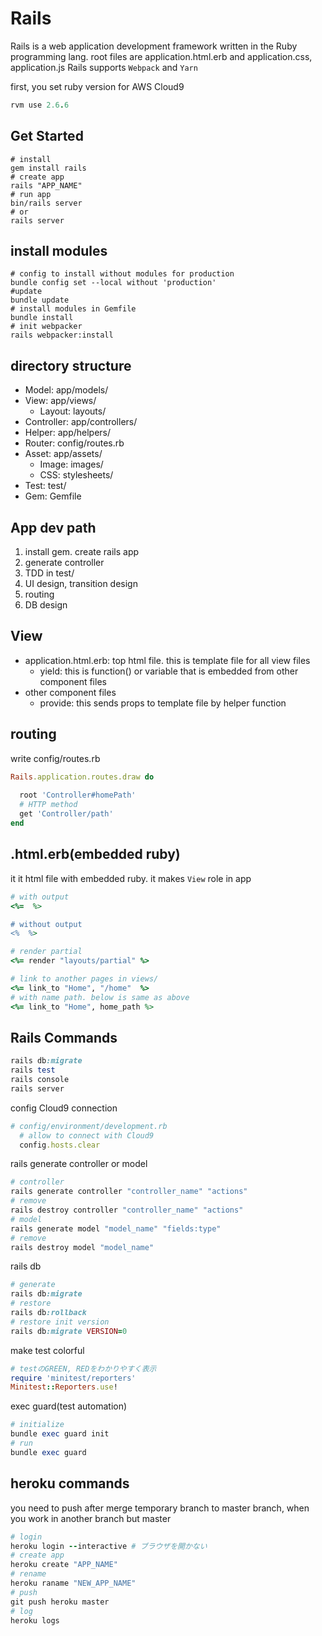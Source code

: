 
# Rails

Rails is a web application development framework written in the Ruby programming lang.
root files are application.html.erb and application.css, application.js
Rails supports `Webpack` and `Yarn`

first, you set ruby version for AWS Cloud9
```ruby
rvm use 2.6.6
```

## Get Started

```shell
# install
gem install rails
# create app
rails "APP_NAME"
# run app
bin/rails server
# or
rails server
```

## install modules

```shell
# config to install without modules for production
bundle config set --local without 'production'
#update
bundle update
# install modules in Gemfile
bundle install
# init webpacker
rails webpacker:install
```


## directory structure

- Model: app/models/
- View: app/views/
  - Layout: layouts/
- Controller: app/controllers/
- Helper: app/helpers/
- Router: config/routes.rb
- Asset: app/assets/
  - Image: images/
  - CSS: stylesheets/
- Test: test/
- Gem: Gemfile


## App dev path

1. install gem. create rails app
2. generate controller
3. TDD in test/
4. UI design, transition design
5. routing
6. DB design

## View

- application.html.erb: top html file. this is template file for all view files
  - yield: this is function() or variable that is embedded from other component files
- other component files
  - provide: this sends props to template file by helper function


## routing

write config/routes.rb

```ruby
Rails.application.routes.draw do
  
  root 'Controller#homePath'
  # HTTP method
  get 'Controller/path'
end
```


## .html.erb(embedded ruby)

it it html file with embedded ruby. it makes `View` role in app

```ruby
# with output
<%=  %>

# without output
<%  %>

# render partial
<%= render "layouts/partial" %>

# link to another pages in views/
<%= link_to "Home", "/home"  %>
# with name path. below is same as above
<%= link_to "Home", home_path %>
```


## Rails Commands

```ruby
rails db:migrate
rails test
rails console
rails server
```

config Cloud9 connection
```ruby
# config/environment/development.rb
  # allow to connect with Cloud9
  config.hosts.clear
```

rails generate controller or model
```ruby
# controller
rails generate controller "controller_name" "actions"
# remove
rails destroy controller "controller_name" "actions"
# model
rails generate model "model_name" "fields:type"
# remove
rails destroy model "model_name"
```

rails db
```ruby
# generate
rails db:migrate
# restore
rails db:rollback
# restore init version
rails db:migrate VERSION=0
```

make test colorful
```ruby
# testのGREEN, REDをわかりやすく表示
require 'minitest/reporters'
Minitest::Reporters.use!
```

exec guard(test automation)
```ruby
# initialize
bundle exec guard init
# run
bundle exec guard
```


## heroku commands

you need to push after merge temporary branch to master branch, when you work in another branch but master


```ruby
# login
heroku login --interactive # ブラウザを開かない
# create app
heroku create "APP_NAME"
# rename
heroku raname "NEW_APP_NAME"
# push
git push heroku master
# log
heroku logs
```
